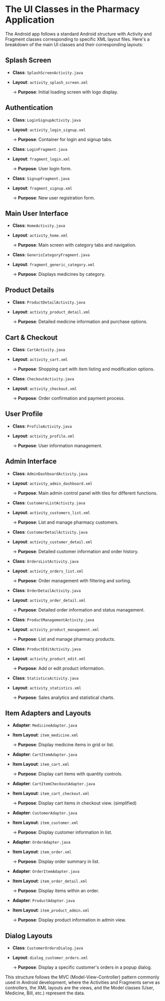 # The UI Classes in the Pharmacy Application

The Android app follows a standard Android structure with Activity and Fragment classes corresponding to specific XML layout files. Here's a breakdown of the main UI classes and their corresponding layouts:

## Splash Screen
- **Class**: `SplashScreenActivity.java`
- **Layout**: `activity_splash_screen.xml`

    -> **Purpose**: Initial loading screen with logo display.

## Authentication
- **Class**: `LoginSignupActivity.java`
- **Layout**: `activity_login_signup.xml`

    -> **Purpose**: Container for login and signup tabs.

- **Class**: `LoginFragment.java`
- **Layout**: `fragment_login.xml`

    -> **Purpose**: User login form.

- **Class**: `SignupFragment.java`
- **Layout**: `fragment_signup.xml`

    -> **Purpose**: New user registration form.

## Main User Interface
- **Class**: `HomeActivity.java`
- **Layout**: `activity_home.xml`

    -> **Purpose**: Main screen with category tabs and navigation.

- **Class**: `GenericCategoryFragment.java`
- **Layout**: `fragment_generic_category.xml`

    -> **Purpose**: Displays medicines by category.

## Product Details
- **Class**: `ProductDetailActivity.java`
- **Layout**: `activity_product_detail.xml`

    -> **Purpose**: Detailed medicine information and purchase options.

## Cart & Checkout
- **Class**: `CartActivity.java`
- **Layout**: `activity_cart.xml`

    -> **Purpose**: Shopping cart with item listing and modification options.

- **Class**: `CheckoutActivity.java`
- **Layout**: `activity_checkout.xml`

    -> **Purpose**: Order confirmation and payment process.

## User Profile
- **Class**: `ProfileActivity.java`
- **Layout**: `activity_profile.xml`

    -> **Purpose**: User information management.

## Admin Interface
- **Class**: `AdminDashboardActivity.java`
- **Layout**: `activity_admin_dashboard.xml`

    -> **Purpose**: Main admin control panel with tiles for different functions.

- **Class**: `CustomersListActivity.java`
- **Layout**: `activity_customers_list.xml`

    -> **Purpose**: List and manage pharmacy customers.

- **Class**: `CustomerDetailActivity.java`
- **Layout**: `activity_customer_detail.xml`

    -> **Purpose**: Detailed customer information and order history.

- **Class**: `OrdersListActivity.java`
- **Layout**: `activity_orders_list.xml`

    -> **Purpose**: Order management with filtering and sorting.

- **Class**: `OrderDetailActivity.java`
- **Layout**: `activity_order_detail.xml`
    
    -> **Purpose**: Detailed order information and status management.

- **Class**: `ProductManagementActivity.java`
- **Layout**: `activity_product_management.xml`

    -> **Purpose**: List and manage pharmacy products.

- **Class**: `ProductEditActivity.java`
- **Layout**: `activity_product_edit.xml`

    -> **Purpose**: Add or edit product information.

- **Class**: `StatisticsActivity.java`
- **Layout**: `activity_statistics.xml`

    -> **Purpose**: Sales analytics and statistical charts.

## Item Adapters and Layouts
- **Adapter**: `MedicineAdapter.java`
- **Item Layout**: `item_medicine.xml`

    -> **Purpose**: Display medicine items in grid or list.

- **Adapter**: `CartItemAdapter.java`
- **Item Layout**: `item_cart.xml`

    -> **Purpose**: Display cart items with quantity controls.

- **Adapter**: `CartItemCheckoutAdapter.java`
- **Item Layout**: `item_cart_checkout.xml`

    -> **Purpose**: Display cart items in checkout view. (simplified)

- **Adapter**: `CustomerAdapter.java`
- **Item Layout**: `item_customer.xml`

    -> **Purpose**: Display customer information in list.

- **Adapter**: `OrderAdapter.java`
- **Item Layout**: `item_order.xml`

    -> **Purpose**: Display order summary in list.

- **Adapter**: `OrderItemAdapter.java`
- **Item Layout**: `item_order_detail.xml`

    -> **Purpose**: Display items within an order.

- **Adapter**: `ProductAdapter.java`
- **Item Layout**: `item_product_admin.xml`

    -> **Purpose**: Display product information in admin view.

## Dialog Layouts
- **Class**: `CustomerOrdersDialog.java`
- **Layout**: `dialog_customer_orders.xml`

    -> **Purpose**: Display a specific customer's orders in a popup dialog.

This structure follows the MVC (Model-View-Controller) pattern commonly used in Android development, where the Activities and Fragments serve as controllers, the XML layouts are the views, and the Model classes (User, Medicine, Bill, etc.) represent the data.